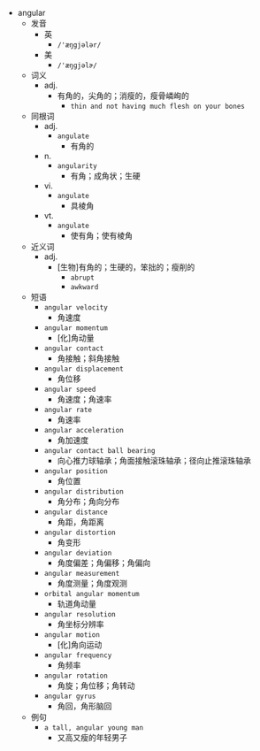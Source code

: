 - angular
  - 发音
    - 英
      - `/'æŋgjələr/`
    - 美
      - `/'æŋɡjəlɚ/`
  - 词义
    - adj.
      - 有角的，尖角的；消瘦的，瘦骨嶙峋的
        - `thin and not having much flesh on your bones`
  - 同根词
    - adj.
      - `angulate`
        - 有角的
    - n.
      - `angularity`
        - 有角；成角状；生硬
    - vi.
      - `angulate`
        - 具棱角
    - vt.
      - `angulate`
        - 使有角；使有棱角
  - 近义词
    - adj.
      - [生物]有角的；生硬的，笨拙的；瘦削的
        - `abrupt`
        - `awkward`
  - 短语
    - `angular velocity`
      - 角速度 
    - `angular momentum`
      - [化]角动量 
    - `angular contact`
      - 角接触；斜角接触 
    - `angular displacement`
      - 角位移 
    - `angular speed`
      - 角速度；角速率 
    - `angular rate`
      - 角速率 
    - `angular acceleration`
      - 角加速度 
    - `angular contact ball bearing`
      - 向心推力球轴承；角面接触滚珠轴承；径向止推滚珠轴承 
    - `angular position`
      - 角位置 
    - `angular distribution`
      - 角分布；角向分布 
    - `angular distance`
      - 角距，角距离 
    - `angular distortion`
      - 角变形 
    - `angular deviation`
      - 角度偏差；角偏移；角偏向 
    - `angular measurement`
      - 角度测量；角度观测 
    - `orbital angular momentum`
      - 轨道角动量 
    - `angular resolution`
      - 角坐标分辨率 
    - `angular motion`
      - [化]角向运动 
    - `angular frequency`
      - 角频率 
    - `angular rotation`
      - 角旋；角位移；角转动 
    - `angular gyrus`
      - 角回，角形脑回 
  - 例句
    - `a tall, angular young man`
      - 又高又瘦的年轻男子

